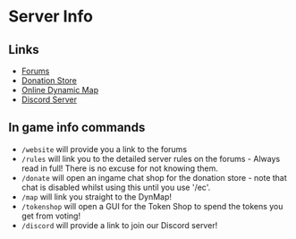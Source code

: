# Server Info

## Links

- [Forums](http://legioncraft.co.uk/)
- [Donation Store](http://legioncraft.co.uk/shop)
- [Online Dynamic Map](http://play.legioncraft.co.uk:8668/)
- [Discord Server](https://discord.me/legioncraft)

## In game info commands
- `/website` will provide you a link to the forums 
- `/rules` will link you to the detailed server rules on the forums - Always read in full! There is no excuse for not knowing them.
- `/donate` will open an ingame chat shop for the donation store - note that chat is disabled whilst using this until you use '/ec'.
- `/map` will link you straight to the DynMap!
- `/tokenshop` will open a GUI for the Token Shop to spend the tokens you get from voting!
- `/discord` will provide a link to join our Discord server!
